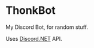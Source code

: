 # ThonkBot
My Discord Bot, for random stuff.

Uses [Discord.NET](https://github.com/discord-net/Discord.Net) API.
